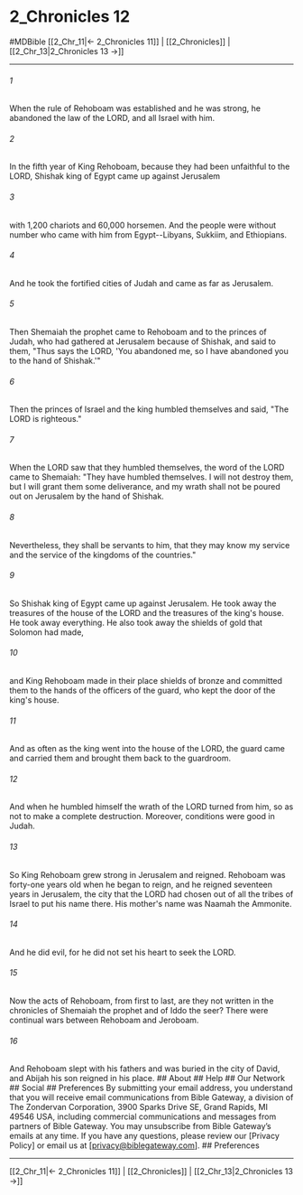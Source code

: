 # 2_Chronicles 12
#MDBible
[[2_Chr_11|← 2_Chronicles 11]] | [[2_Chronicles]] | [[2_Chr_13|2_Chronicles 13 →]]

***






###### 1 


When the rule of Rehoboam was established and he was strong, he abandoned the law of the LORD, and all Israel with him. 





###### 2 


In the fifth year of King Rehoboam, because they had been unfaithful to the LORD, Shishak king of Egypt came up against Jerusalem 





###### 3 


with 1,200 chariots and 60,000 horsemen. And the people were without number who came with him from Egypt--Libyans, Sukkiim, and Ethiopians. 





###### 4 


And he took the fortified cities of Judah and came as far as Jerusalem. 





###### 5 


Then Shemaiah the prophet came to Rehoboam and to the princes of Judah, who had gathered at Jerusalem because of Shishak, and said to them, "Thus says the LORD, 'You abandoned me, so I have abandoned you to the hand of Shishak.'" 





###### 6 


Then the princes of Israel and the king humbled themselves and said, "The LORD is righteous." 





###### 7 


When the LORD saw that they humbled themselves, the word of the LORD came to Shemaiah: "They have humbled themselves. I will not destroy them, but I will grant them some deliverance, and my wrath shall not be poured out on Jerusalem by the hand of Shishak. 





###### 8 


Nevertheless, they shall be servants to him, that they may know my service and the service of the kingdoms of the countries." 





###### 9 


So Shishak king of Egypt came up against Jerusalem. He took away the treasures of the house of the LORD and the treasures of the king's house. He took away everything. He also took away the shields of gold that Solomon had made, 





###### 10 


and King Rehoboam made in their place shields of bronze and committed them to the hands of the officers of the guard, who kept the door of the king's house. 





###### 11 


And as often as the king went into the house of the LORD, the guard came and carried them and brought them back to the guardroom. 





###### 12 


And when he humbled himself the wrath of the LORD turned from him, so as not to make a complete destruction. Moreover, conditions were good in Judah. 





###### 13 


So King Rehoboam grew strong in Jerusalem and reigned. Rehoboam was forty-one years old when he began to reign, and he reigned seventeen years in Jerusalem, the city that the LORD had chosen out of all the tribes of Israel to put his name there. His mother's name was Naamah the Ammonite. 





###### 14 


And he did evil, for he did not set his heart to seek the LORD. 





###### 15 


Now the acts of Rehoboam, from first to last, are they not written in the chronicles of Shemaiah the prophet and of Iddo the seer? There were continual wars between Rehoboam and Jeroboam. 





###### 16 


And Rehoboam slept with his fathers and was buried in the city of David, and Abijah his son reigned in his place. ## About ## Help ## Our Network ## Social ## Preferences By submitting your email address, you understand that you will receive email communications from Bible Gateway, a division of The Zondervan Corporation, 3900 Sparks Drive SE, Grand Rapids, MI 49546 USA, including commercial communications and messages from partners of Bible Gateway. You may unsubscribe from Bible Gateway&rsquo;s emails at any time. If you have any questions, please review our [Privacy Policy] or email us at [privacy@biblegateway.com]. ## Preferences

***

[[2_Chr_11|← 2_Chronicles 11]] | [[2_Chronicles]] | [[2_Chr_13|2_Chronicles 13 →]]
